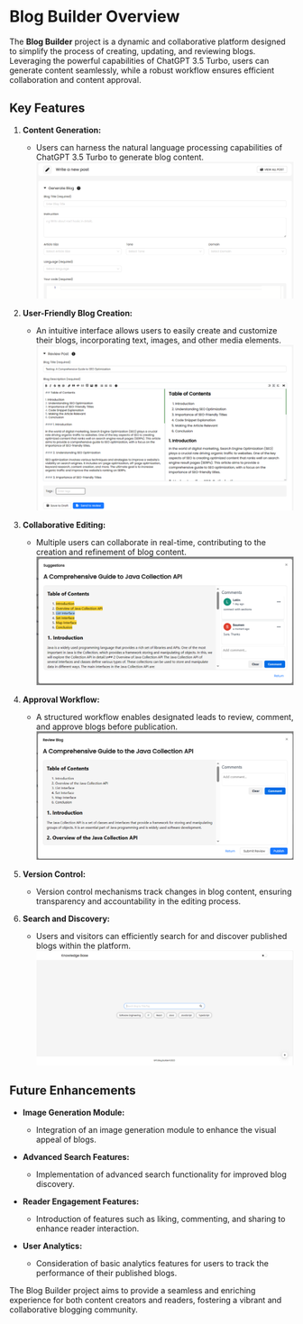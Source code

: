# Blog Builder Overview

The **Blog Builder** project is a dynamic and collaborative platform designed to simplify the process of creating, updating, and reviewing blogs. Leveraging the powerful capabilities of ChatGPT 3.5 Turbo, users can generate content seamlessly, while a robust workflow ensures efficient collaboration and content approval.

## Key Features

1. **Content Generation:**

   - Users can harness the natural language processing capabilities of ChatGPT 3.5 Turbo to generate blog content.
     ![Alt text](image-1.png)

2. **User-Friendly Blog Creation:**

   - An intuitive interface allows users to easily create and customize their blogs, incorporating text, images, and other media elements.
     ![Alt text](image-2.png)

3. **Collaborative Editing:**

   - Multiple users can collaborate in real-time, contributing to the creation and refinement of blog content.
     ![Alt text](image-3.png)

4. **Approval Workflow:**

   - A structured workflow enables designated leads to review, comment, and approve blogs before publication.
     ![Alt text](image-4.png)

5. **Version Control:**

   - Version control mechanisms track changes in blog content, ensuring transparency and accountability in the editing process.

6. **Search and Discovery:**
   - Users and visitors can efficiently search for and discover published blogs within the platform.
     ![Alt text](image-5.png)

## Future Enhancements

- **Image Generation Module:**

  - Integration of an image generation module to enhance the visual appeal of blogs.

- **Advanced Search Features:**

  - Implementation of advanced search functionality for improved blog discovery.

- **Reader Engagement Features:**

  - Introduction of features such as liking, commenting, and sharing to enhance reader interaction.

- **User Analytics:**
  - Consideration of basic analytics features for users to track the performance of their published blogs.

The Blog Builder project aims to provide a seamless and enriching experience for both content creators and readers, fostering a vibrant and collaborative blogging community.
